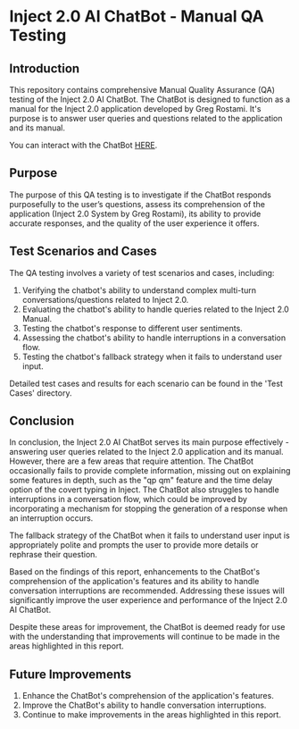 # Inject 2.0 AI ChatBot - Manual QA Testing

## Introduction

This repository contains comprehensive Manual Quality Assurance (QA) testing of the Inject 2.0 AI ChatBot. The ChatBot is designed to function as a manual for the Inject 2.0 application developed by Greg Rostami. It's purpose is to answer user queries and questions related to the application and its manual. 

You can interact with the ChatBot [HERE](https://www.chatbase.co/chatbot-iframe/JDi3xTNl_xzc22kl6h-Yf).

## Purpose

The purpose of this QA testing is to investigate if the ChatBot responds purposefully to the user’s questions, assess its comprehension of the application (Inject 2.0 System by Greg Rostami), its ability to provide accurate responses, and the quality of the user experience it offers.

## Test Scenarios and Cases

The QA testing involves a variety of test scenarios and cases, including:

1. Verifying the chatbot's ability to understand complex multi-turn conversations/questions related to Inject 2.0.
2. Evaluating the chatbot's ability to handle queries related to the Inject 2.0 Manual.
3. Testing the chatbot's response to different user sentiments.
4. Assessing the chatbot's ability to handle interruptions in a conversation flow.
5. Testing the chatbot's fallback strategy when it fails to understand user input.

Detailed test cases and results for each scenario can be found in the 'Test Cases' directory.

## Conclusion

In conclusion, the Inject 2.0 AI ChatBot serves its main purpose effectively - answering user queries related to the Inject 2.0 application and its manual. However, there are a few areas that require attention. The ChatBot occasionally fails to provide complete information, missing out on explaining some features in depth, such as the "qp qm" feature and the time delay option of the covert typing in Inject. The ChatBot also struggles to handle interruptions in a conversation flow, which could be improved by incorporating a mechanism for stopping the generation of a response when an interruption occurs.

The fallback strategy of the ChatBot when it fails to understand user input is appropriately polite and prompts the user to provide more details or rephrase their question. 

Based on the findings of this report, enhancements to the ChatBot's comprehension of the application's features and its ability to handle conversation interruptions are recommended. Addressing these issues will significantly improve the user experience and performance of the Inject 2.0 AI ChatBot.

Despite these areas for improvement, the ChatBot is deemed ready for use with the understanding that improvements will continue to be made in the areas highlighted in this report.

## Future Improvements

1. Enhance the ChatBot's comprehension of the application's features.
2. Improve the ChatBot's ability to handle conversation interruptions.
3. Continue to make improvements in the areas highlighted in this report.
